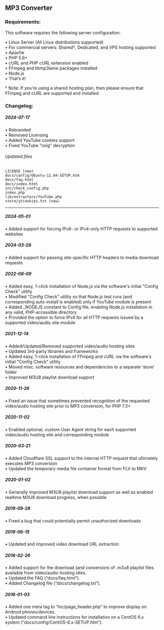 ## MP3 Converter

### Requirements:

This software requires the following server configuration:

• Linux Server (All Linux distributions supported)\
• For commercial servers: Shared†, Dedicated, and VPS hosting supported\
• Apache\
• PHP 5.6+\
• cURL and PHP cURL extension enabled\
• FFmpeg and libmp3lame packages installed\
• Node.js\
• That’s it!

† Note: If you’re using a shared hosting plan, then please ensure that FFmpeg and cURL are supported and installed.

### Changelog:

<h5 id="item-description__2016-02-26">2024-07-17</h5>
• Rebranded<br />
• Removed Licensing<br />
• Added YouTube cookies support<br />
• Fixed YouTube "nsig" decryption

###### Updated files
```
LICENSE (new)
docs/config/Ubuntu-12.04-SETUP.htm
docs/faq.html
docs/index.html
inc/check_config.php
index.php
lib/extractors/YouTube.php
store/ytcookies.txt (new)
```
<hr>

<h5 id="item-description__2016-02-26">2024-05-01</h5>
• Added support for forcing IPv6- or IPv4-only HTTP requests to supported websites
<h5 id="item-description__2016-02-26">2024-03-26</h5>
• Added support for passing site-specific HTTP headers to media download requests<br />
<h5 id="item-description__2016-02-26">2022-08-09</h5>
• Added easy, 1-click installation of Node.js via the software's initial "Config Check" utility<br />
• Modified "Config Check" utility so that Node.js test runs (and corresponding auto-install is enabled) only if YouTube module is present<br />
• Added _NODEJS constant to Config file, enabling Node.js installation in any valid, PHP-accessible directory<br />
• Provided the option to force IPv4 for all HTTP requests issued by a supported video/audio site module<br />
<h5 id="item-description__2016-02-26">2021-12-14</h5>
• Added/Updated/Removed supported video/audio hosting sites<br />
• Updated 3rd-party libraries and frameworks<br />
• Added easy, 1-click installation of FFmpeg and cURL via the software's initial "Config Check" utility<br />
• Moved misc. software resources and dependencies to a separate 'store' folder<br />
• Improved M3U8 playlist download support<br />
<h5 id="item-description__2016-02-26">2020-11-26</h5>
• Fixed an issue that sometimes prevented recognition of the requested video/audio hosting site prior to MP3 conversion, for PHP 7.3+<br />
<h5 id="item-description__2016-02-26">2020-11-02</h5>
• Enabled optional, custom User Agent string for each supported video/audio hosting site and corresponding module<br />
<h5 id="item-description__2016-02-26">2020-03-21</h5>
• Added Cloudflare SSL support to the internal HTTP request that ultimately executes MP3 conversion<br />
• Updated the temporary media file container format from FLV to MKV<br />
<h5 id="item-description__2016-02-26">2020-01-02</h5>
• Generally improved M3U8 playlist download support as well as enabled realtime M3U8 download progress, when possible<br />
<h5 id="item-description__2016-02-26">2019-09-28</h5>
• Fixed a bug that could potentially permit unauthorized downloads<br />
<h5 id="item-description__2016-02-26">2019-06-15</h5>
• Updated and improved video download URL extraction<br />
<h5 id="item-description__2016-02-26">2016-02-26</h5>
• Added support for the download (and conversion) of .m3u8 playlist files available from video/audio hosting sites.<br />
• Updated the FAQ (&#8220;docs/faq.html&#8221;).<br />
• Added Changelog file (&#8220;docs/changelog.txt&#8221;).<br />
<h5 id="item-description__2016-01-03">2016-01-03</h5>
• Added one meta tag to &#8220;inc/page_header.php&#8221; to improve display on Android phones/devices.<br />
• Updated command line instructions for installation on a CentOS 6.x system (&#8220;docs/config/CentOS-6.x-SETUP.htm&#8221;).<br />
